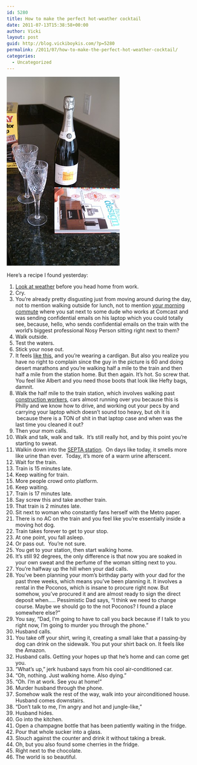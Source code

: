 ```yaml
---
id: 5280
title: How to make the perfect hot-weather cocktail
date: 2011-07-13T15:38:58+00:00
author: Vicki
layout: post
guid: http://blog.vickiboykis.com/?p=5280
permalink: /2011/07/how-to-make-the-perfect-hot-weather-cocktail/
categories:
  - Uncategorized
---
```

[<img class="aligncenter size-full wp-image-5281" title="IMAG0771" src="https://raw.githubusercontent.com/veekaybee/wlb/gh-pages/assets/images/2011/07/IMAG0771.jpg" alt="" width="307" height="512" />](https://raw.githubusercontent.com/veekaybee/wlb/gh-pages/assets/images/2011/07/IMAG0771.jpg)

Here&#8217;s a recipe I found yesterday:

  1. <a href="http://www.philly.com/philly/news/125479533.html" target="_blank">Look at weather</a> before you head home from work.
  2. Cry.
  3. You&#8217;re already pretty disgusting just from moving around during the day, not to mention walking outside for lunch, not to mention <a href="http://blog.vickiboykis.com/2011/06/09/a-journey/" target="_blank">your morning commute</a> where you sat next to some dude who works at Comcast and was sending confidential emails on his laptop which you could totally see, because, hello, who sends confidential emails on the train with the world&#8217;s biggest professional Nosy Person sitting right next to them?
  4. Walk outside.
  5. Test the waters.
  6. Stick your nose out.
  7. It feels <a href="http://www.globalaid.net/2009/02/turn-desert-sand-into-water-for-life/" target="_blank">like this</a>, and you&#8217;re wearing a cardigan. But also you realize you have no right to complain since the guy in the picture is 60 and doing desert marathons and you&#8217;re walking half a mile to the train and then half a mile from the station home. But then again. It&#8217;s hot. So screw that. You feel like Albert and you need those boots that look like Hefty bags, damnit.
  8. Walk the half mile to the train station, which involves walking past <a href="http://thehairpin.com/2011/07/snappy-things-to-yell-back-at-construction-workers" target="_blank">construction workers</a>, cars almost running over you because this is Philly and we know how to drive, and working out your pecs by and carrying your laptop which doesn&#8217;t sound too heavy, but oh it is  because there is a TON of shit in that laptop case and when was the last time you cleaned it out?
  9. Then your mom calls.
 10. Walk and talk, walk and talk.  It&#8217;s still really hot, and by this point you&#8217;re starting to sweat.
 11. Walkin down into the <a href="http://answers.yahoo.com/question/index?qid=20080108123248AAfz4Au" target="_blank">SEPTA station</a>.  On days like today, it smells more like urine than ever.  Today, it&#8217;s more of a warm urine afterscent.
 12. Wait for the train.
 13. Train is 15 minutes late.
 14. Keep waiting for train.
 15. More people crowd onto platform.
 16. Keep waiting.
 17. Train is 17 minutes late.
 18. Say screw this and take another train.
 19. That train is 2 minutes late.
 20. Sit next to woman who constantly fans herself with the Metro paper.
 21. There is no AC on the train and you feel like you&#8217;re essentially inside a moving hot dog.
 22. Train takes forever to get to your stop.
 23. At one point, you fall asleep.
 24. Or pass out.  You&#8217;re not sure.
 25. You get to your station, then start walking home.
 26. It&#8217;s still 92 degrees, the only difference is that now you are soaked in your own sweat and the perfume of the woman sitting next to you.
 27. You&#8217;re halfway up the hill when your dad calls.
 28. You&#8217;ve been planning your mom&#8217;s birthday party with your dad for the past three weeks, which means you&#8217;ve been planning it. It involves a rental in the Poconos, which is insane to procure right now. But somehow, you&#8217;ve procured it and are almost ready to sign the direct deposit when&#8230;.. Pessimistic Dad says, &#8220;I think we need to change course. Maybe we should go to the not Poconos? I found a place somewhere else?&#8221;
 29. You say, &#8220;Dad, I&#8217;m going to have to call you back because if I talk to you right now, I&#8217;m going to murder you through the phone.&#8221;
 30. Husband calls.
 31. You take off your shirt, wring it, creating a small lake that a passing-by dog can drink on the sidewalk. You put your shirt back on. It feels like the Amazon.
 32. Husband calls. Getting your hopes up that he&#8217;s home and can come get you.
 33. &#8220;What&#8217;s up,&#8221; jerk husband says from his cool air-conditioned car.
 34. &#8220;Oh, nothing. Just walking home. Also dying.&#8221;
 35. &#8220;Oh. I&#8217;m at work. See you at home!&#8221;
 36. Murder husband through the phone.
 37. Somehow walk the rest of the way, walk into your airconditioned house. Husband comes downstairs.
 38. &#8220;Don&#8217;t talk to me, I&#8217;m angry and hot and jungle-like,&#8221;
 39. Husband hides.
 40. Go into the kitchen.
 41. Open a champagne bottle that has been patiently waiting in the fridge.
 42. Pour that whole sucker into a glass.
 43. Slouch against the counter and drink it without taking a break.
 44. Oh, but you also found some cherries in the fridge.
 45. Right next to the chocolate.
 46. The world is so beautiful.

&nbsp;